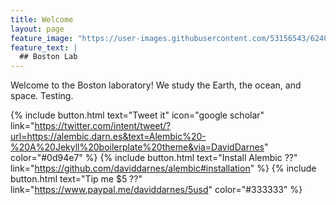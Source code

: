 ```yaml
---
title: Welcome
layout: page
feature_image: "https://user-images.githubusercontent.com/53156543/62402857-e62cf900-b557-11e9-836d-3bb59cf3d74d.JPG"
feature_text: |
  ## Boston Lab
---
```


Welcome to the Boston laboratory! We study the Earth, the ocean, and space. Testing.

{% include button.html text="Tweet it" icon="google scholar" link="https://twitter.com/intent/tweet/?url=https://alembic.darn.es&text=Alembic%20-%20A%20Jekyll%20boilerplate%20theme&via=DavidDarnes" color="#0d94e7" %} {% include button.html text="Install Alembic ??" link="https://github.com/daviddarnes/alembic#installation" %} {% include button.html text="Tip me $5 ??" link="https://www.paypal.me/daviddarnes/5usd" color="#333333" %}